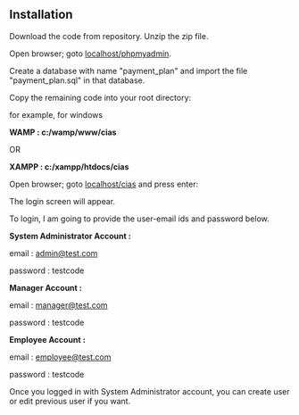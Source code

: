 ## Installation

Download the code from repository.
Unzip the zip file.

Open browser; goto [localhost/phpmyadmin](http://localhost/phpmyadmin).

Create a database with name "payment_plan" and import the file "payment_plan.sql" in that database.

Copy the remaining code into your root directory:

for example, for windows

**WAMP : c:/wamp/www/cias**

OR

**XAMPP : c:/xampp/htdocs/cias**

Open browser; goto [localhost/cias](http://localhost/cias) and press enter:

The login screen will appear.

To login, I am going to provide the user-email ids and password below.

**System Administrator Account :**

email : admin@test.com

password : testcode

**Manager Account :**

email :  manager@test.com

password : testcode

**Employee Account :**

email : employee@test.com

password : testcode

Once you logged in with System Administrator account, you can create user or edit previous user if you want.
